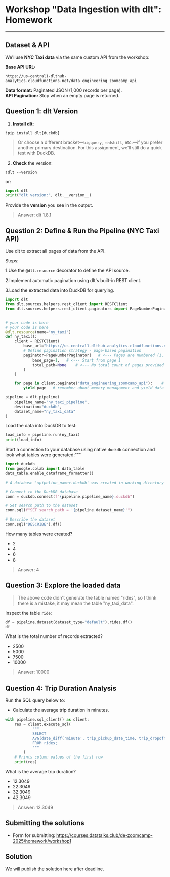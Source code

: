 # **Workshop "Data Ingestion with dlt": Homework**

---

## **Dataset & API**

We'lluse **NYC Taxi data** via the same custom API from the workshop:

**Base API URL:**  

```
https://us-central1-dlthub-analytics.cloudfunctions.net/data_engineering_zoomcamp_api
```

**Data format:** Paginated JSON (1,000 records per page).  
**API Pagination:** Stop when an empty page is returned.

## **Question 1: dlt Version**

1. **Install dlt**:

```
!pip install dlt[duckdb]
```

> Or choose a different bracket—`bigquery`, `redshift`, etc.—if you prefer another primary destination. For this assignment, we’ll still do a quick test with DuckDB.

2. **Check** the version:

```
!dlt --version
```

or:

```py
import dlt
print("dlt version:", dlt.__version__)
```

Provide the **version** you see in the output.

> Answer: dlt 1.8.1

## **Question 2: Define & Run the Pipeline (NYC Taxi API)**

Use dlt to extract all pages of data from the API.

Steps:

1.Use the `@dlt.resource` decorator to define the API source.

2.Implement automatic pagination using dlt's built-in REST client.

3.Load the extracted data into DuckDB for querying.

```py
import dlt
from dlt.sources.helpers.rest_client import RESTClient
from dlt.sources.helpers.rest_client.paginators import PageNumberPaginator


# your code is here
# your code is here
@dlt.resource(name="ny_taxi")
def ny_taxi():
    client = RESTClient(
        base_url="https://us-central1-dlthub-analytics.cloudfunctions.net/data_engineering_zoomcamp_api",
        # Define pagination strategy - page-based pagination
        paginator=PageNumberPaginator(   # <--- Pages are numbered (1, 2, 3, ...)
            base_page=1,   # <--- Start from page 1
            total_path=None    # <--- No total count of pages provided by API, pagination should stop when a page contains no result items
        )
    )

    for page in client.paginate("data_engineering_zoomcamp_api"):    # <--- API endpoint for retrieving taxi ride data
        yield page   # remember about memory management and yield data

pipeline = dlt.pipeline(
    pipeline_name="ny_taxi_pipeline",
    destination="duckdb",
    dataset_name="ny_taxi_data"
)
```

Load the data into DuckDB to test:

```py
load_info = pipeline.run(ny_taxi)
print(load_info)
```

Start a connection to your database using native `duckdb` connection and look what tables were generated:"""

```py
import duckdb
from google.colab import data_table
data_table.enable_dataframe_formatter()

# A database '<pipeline_name>.duckdb' was created in working directory so just connect to it

# Connect to the DuckDB database
conn = duckdb.connect(f"{pipeline.pipeline_name}.duckdb")

# Set search path to the dataset
conn.sql(f"SET search_path = '{pipeline.dataset_name}'")

# Describe the dataset
conn.sql("DESCRIBE").df()
```

How many tables were created?

* 2
* 4
* 6
* 8

> Answer: 4

## **Question 3: Explore the loaded data**

> The above code didn't generate the table named "rides", so I think there is a mistake, it may mean the table "ny_taxi_data".

Inspect the table `ride`:

```py
df = pipeline.dataset(dataset_type="default").rides.df()
df
```

What is the total number of records extracted?

* 2500
* 5000
* 7500
* 10000

> Answer: 10000

## **Question 4: Trip Duration Analysis**

Run the SQL query below to:

* Calculate the average trip duration in minutes.

```py
with pipeline.sql_client() as client:
    res = client.execute_sql(
            """
            SELECT
            AVG(date_diff('minute', trip_pickup_date_time, trip_dropoff_date_time))
            FROM rides;
            """
        )
    # Prints column values of the first row
    print(res)
```

What is the average trip duration?

* 12.3049
* 22.3049
* 32.3049
* 42.3049

> Answer: 12.3049

## **Submitting the solutions**

* Form for submitting: https://courses.datatalks.club/de-zoomcamp-2025/homework/workshop1

## **Solution**

We will publish the solution here after deadline.
